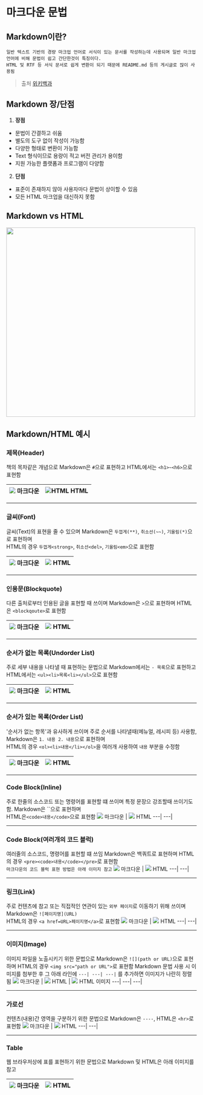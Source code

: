 # 마크다운 문법

## Markdown이란?

```
일반 텍스트 기반의 경량 마크업 언어로 서식이 있는 문서를 작성하는데 사용되며 일반 마크업 언어에 비해 문법이 쉽고 간단한것이 특징이다.
HTML 및 RTF 등 서식 문서로 쉽게 변환이 되기 때문에 README.md 등의 게시글로 많이 사용됨
```

> 출처 [위키백과](https://ko.wikipedia.org/wiki/%EB%A7%88%ED%81%AC%EB%8B%A4%EC%9A%B4)

## Markdown 장/단점

1. **장점**

- 문법이 간결하고 쉬움
- 별도의 도구 없이 작성이 가능함
- 다양한 형태로 변환이 가능함
- Text 형식이므로 용량이 적고 버전 관리가 용이함
- 지원 가능한 플랫폼과 프로그램이 다양함

2. **단점**

- 표준이 존재하지 않아 사용자마다 문법이 상이할 수 있음
- 모든 HTML 마크업을 대신하지 못함

## Markdown vs HTML

<img src="./md_html.png" width=500 />

## Markdown/HTML 예시

### 제목(Header)

책의 목차같은 개념으로 Markdown은 `#`으로 표현하고 HTML에서는 `<h1>~<h6>`으로 표현함

| ![](/src/md/header_md.png) 마크다운 | ![HTML](/src/md/header_html.png) HTML |
| ----------------------------------- | ------------------------------------- |

---

### 글씨(Font)

글씨(Text)의 표현을 줄 수 있으며 Markdown은 `두껍게(**)`, `취소선(~~)`, `기울림(*)`으로 표현하며 <br>
HTML의 경우 `두껍게<strong>`, `취소선<del>`, `기울림<em>`으로 표현함

| ![](/src/md/font_md.png) 마크다운 | ![](/src/md/font_html.png) HTML |
| --------------------------------- | ------------------------------- |

---

### 인용문(Blockquote)

다른 출처로부터 인용된 글을 표현할 때 쓰이며 Markdown은 `>`으로 표현하며 HTML은 `<blockqoute>`로 표현함

| ![](/src/md/blockquote_md.png) 마크다운 | ![](/src/md/blockquote_html.png) HTML |
| --------------------------------------- | ------------------------------------- |

---

### 순서가 없는 목록(Undorder List)

주로 세부 내용을 나타낼 때 표현하는 문법으로 Markdown에서는 `- 목록`으로 표현하고 HTML에서는 `<ul><li>목록<li></ul>`으로 표현함

| ![](/src/md/unorderlist_md.png) 마크다운 | ![](/src/md/unorderlist_html.png) HTML |
| ---------------------------------------- | -------------------------------------- |

---

### 순서가 있는 목록(Order List)

'순서가 없는 항목'과 유사하게 쓰이며 주로 순서를 나타낼때(메뉴얼, 레시피 등) 사용함, Markdown은 `1. 내용 2. 내용`으로 표현하며 <br>
HTML의 경우 `<ol><li>내용</li></ol>`을 여러개 사용하여 `내용` 부분을 수정함

| ![](/src/md/order_list_md.png) 마크다운 | ![](/src/md/order_list_html.png) HTML |
| --------------------------------------- | ------------------------------------- |

---

### Code Block(Inline)

주로 한줄의 소스코드 또는 명령어를 표현할 떄 쓰이며 특정 문장으 강조할때 쓰이기도 함. Markdown은 ``으로 표현하며 <br>
HTML은`<code>내용</code>`으로 표현함
![](</src/md/codeblock(in)_md.png>) 마크다운 | ![](</src/md/codeblock(in)_html.png>) HTML
---| ---|

---

### Code Block(여러개의 코드 블럭)

여러줄의 소스코드, 명령어를 표현할 떄 쓰임 Markdown은 백쿼트로 표현하며 HTML의 경우 `<pre><code>내용</code></pre>`로 표현함<br>
`마크다운의 코드 블럭 표현 방법은 아래 이미지 참고`
![](/src/md/codeblock_md.png) 마크다운 | ![](/src/md/codeblock_html.png) HTML
---| ---|

---

### 링크(Link)

주로 컨텐츠에 참고 또는 직접적인 연관이 있는 `외부 페이지`로 이동하기 위해 쓰이며 Markdown은 `![페이지명](URL)` <br>
HTML의 경우 `<a href=URL>페이지명</a>`로 표현함
![](/src/md/link_md.png) 마크다운 | ![](/src/md/link_html.png) HTML
---| ---|

---

### 이미지(Image)

이미지 파일을 노출시키기 위한 문법으로 Markdown은 `![](path or URL)`으로 표현하며 HTML의 경우 `<img src="path or URL">`로 표현함
Markdown 문법 사용 시 이미지를 첨부한 후 그 아래 라인에 `---| ---| ---|` 를 추가하면 이미지가 나란히 정렬됨
![](/src/md/image_md.png) 마크다운 | ![](/src/md/image_html.png) HTML | ![](/src/md/image_html2.png) HTML 이미지
---| ---| ---|

---

### 가로선

컨텐츠(내용)간 영역을 구분하기 위한 문법으로 Markdown은 `----`, HTML은 `<hr>`로 표현함
![](/src/md/line_md.png) 마크다운 | ![](/src/md/line_html.png) HTML
---| ---|

---

### Table

웹 브라우저상에 표를 표현하기 위한 문법으로 Markdown 및 HTML은 아래 이미지를 참고

| ![](/src/md/table_md.png) 마크다운 | ![](/src/md/table_html.png) HTML |
| ---------------------------------- | -------------------------------- |

